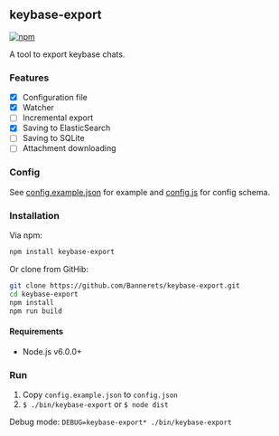 ## keybase-export

[![npm](https://img.shields.io/npm/v/keybase-export.svg)](https://www.npmjs.com/package/keybase-export)

A tool to export keybase chats.

### Features

- [x] Configuration file
- [x] Watcher
- [ ] Incremental export
- [x] Saving to ElasticSearch
- [ ] Saving to SQLite
- [ ] Attachment downloading

### Config

See [config.example.json][] for example and [config.js][] for config schema.

[config.example.json]: config.example.json
[config.js]: src/config.js

### Installation

Via npm:

```sh
npm install keybase-export
```

Or clone from GitHib:

```sh
git clone https://github.com/Bannerets/keybase-export.git
cd keybase-export
npm install
npm run build
```

#### Requirements

- Node.js v6.0.0+

### Run

1. Copy `config.example.json` to `config.json`
2. `$ ./bin/keybase-export` or `$ node dist`

Debug mode: `DEBUG=keybase-export* ./bin/keybase-export`
